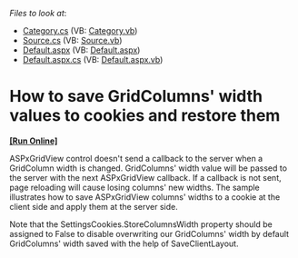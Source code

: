 <!-- default file list -->
*Files to look at*:

* [Category.cs](./CS/App_Code/Category.cs) (VB: [Category.vb](./VB/App_Code/Category.vb))
* [Source.cs](./CS/App_Code/Source.cs) (VB: [Source.vb](./VB/App_Code/Source.vb))
* [Default.aspx](./CS/Default.aspx) (VB: [Default.aspx](./VB/Default.aspx))
* [Default.aspx.cs](./CS/Default.aspx.cs) (VB: [Default.aspx.vb](./VB/Default.aspx.vb))
<!-- default file list end -->
# How to save GridColumns' width values to cookies and restore them
<!-- run online -->
**[[Run Online]](https://codecentral.devexpress.com/t503061/)**
<!-- run online end -->


<p>ASPxGridView control doesn't send a callback to the server when a GridColumn width is changed. GridColumns' width value will be passed to the server with the next ASPxGridView callback. If a callback is not sent, page reloading will cause losing columns' new widths. The sample illustrates how to save ASPxGridView columns' widths to a cookie at the client side and apply them at the server side. </p>
<p>Note that the SettingsCookies.StoreColumnsWidth property should be assigned to False to disable overwriting our GridColumns' width by default GridColumns' width saved with the help of SaveClientLayout.</p>

<br/>


